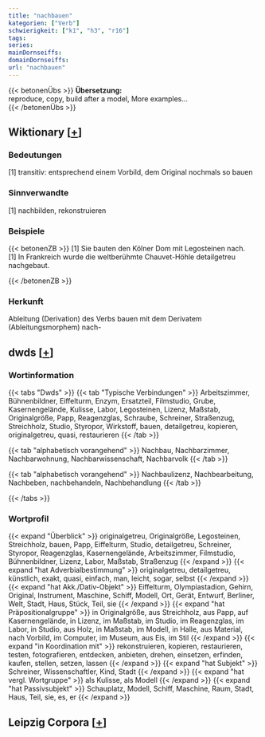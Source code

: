 ```yaml
---
title: "nachbauen"
kategorien: ["Verb"]
schwierigkeit: ["k1", "h3", "r16"]
tags:
series:
mainDornseiffs:
domainDornseiffs:
url: "nachbauen"
---
```


{{< betonenÜbs >}}
**Übersetzung:**  
reproduce, copy, build  after a model, More examples...  
{{< /betonenÜbs >}}

## Wiktionary [[+](https://de.wiktionary.org/wiki/nachbauen)]

### Bedeutungen
[1] transitiv: entsprechend einem Vorbild, dem Original nochmals so bauen  

### Sinnverwandte
[1] nachbilden, rekonstruieren  

### Beispiele
{{< betonenZB >}}
[1] Sie bauten den Kölner Dom mit Legosteinen nach.  
[1] In Frankreich wurde die weltberühmte Chauvet-Höhle detailgetreu nachgebaut.  

{{< /betonenZB >}}
### Herkunft
Ableitung (Derivation) des Verbs bauen mit dem Derivatem (Ableitungsmorphem) nach-  



## dwds [[+](https://www.dwds.de/wb/nachbauen)]

### Wortinformation
{{< tabs "Dwds" >}}
{{< tab "Typische Verbindungen" >}}
Arbeitszimmer, Bühnenbildner, Eiffelturm, Enzym, Ersatzteil, Filmstudio, Grube, Kasernengelände, Kulisse, Labor, Legosteinen, Lizenz, Maßstab, Originalgröße, Papp, Reagenzglas, Schraube, Schreiner, Straßenzug, Streichholz, Studio, Styropor, Wirkstoff, bauen, detailgetreu, kopieren, originalgetreu, quasi, restaurieren
{{< /tab >}}

{{< tab "alphabetisch vorangehend" >}}
Nachbau, Nachbarzimmer, Nachbarwohnung, Nachbarwissenschaft, Nachbarvolk
{{< /tab >}}

{{< tab "alphabetisch vorangehend" >}}
Nachbaulizenz, Nachbearbeitung, Nachbeben, nachbehandeln, Nachbehandlung
{{< /tab >}}

{{< /tabs >}}

### Wortprofil
{{< expand "Überblick" >}} originalgetreu, Originalgröße, Legosteinen, Streichholz, bauen, Papp, Eiffelturm, Studio, detailgetreu, Schreiner, Styropor, Reagenzglas, Kasernengelände, Arbeitszimmer, Filmstudio, Bühnenbildner, Lizenz, Labor, Maßstab, Straßenzug {{< /expand >}}
{{< expand "hat Adverbialbestimmung" >}} originalgetreu, detailgetreu, künstlich, exakt, quasi, einfach, man, leicht, sogar, selbst {{< /expand >}}
{{< expand "hat Akk./Dativ-Objekt" >}} Eiffelturm, Olympiastadion, Gehirn, Original, Instrument, Maschine, Schiff, Modell, Ort, Gerät, Entwurf, Berliner, Welt, Stadt, Haus, Stück, Teil, sie {{< /expand >}}
{{< expand "hat Präpositionalgruppe" >}} in Originalgröße, aus Streichholz, aus Papp, auf Kasernengelände, in Lizenz, im Maßstab, im Studio, im Reagenzglas, im Labor, in Studio, aus Holz, in Maßstab, im Modell, in Halle, aus Material, nach Vorbild, im Computer, im Museum, aus Eis, im Stil {{< /expand >}}
{{< expand "in Koordination mit" >}} rekonstruieren, kopieren, restaurieren, testen, fotografieren, entdecken, anbieten, drehen, einsetzen, erfinden, kaufen, stellen, setzen, lassen {{< /expand >}}
{{< expand "hat Subjekt" >}} Schreiner, Wissenschaftler, Kind, Stadt {{< /expand >}}
{{< expand "hat vergl. Wortgruppe" >}} als Kulisse, als Modell {{< /expand >}}
{{< expand "hat Passivsubjekt" >}} Schauplatz, Modell, Schiff, Maschine, Raum, Stadt, Haus, Teil, sie, es, er {{< /expand >}}

## Leipzig Corpora [[+](https://corpora.uni-leipzig.de/en/res?word=nachbauen&corpusId=deu_newscrawl-public_2018)]

